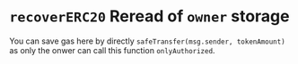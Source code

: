 # `recoverERC20` Reread of `owner` storage

You can save gas here by directly `safeTransfer(msg.sender, tokenAmount)`
as only the onwer can call this function `onlyAuthorized`.